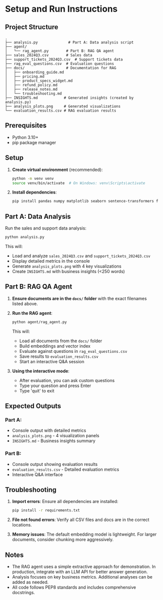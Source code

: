 # Setup and Run Instructions

## Project Structure
```
.
├── analysis.py              # Part A: Data analysis script
├── agent/
│   └── rag_agent.py        # Part B: RAG QA agent
├── sales_2024Q3.csv        # Sales data
├── support_tickets_2024Q3.csv  # Support tickets data
├── rag_eval_questions.csv  # Evaluation questions
├── docs/                   # Documentation for RAG
│   ├── onboarding_guide.md
│   ├── pricing.md
│   ├── product_specs_widget.md
│   ├── refund_policy.md
│   ├── release_notes.md
│   └── troubleshooting.md
├── INSIGHTS.md            # Generated insights (created by analysis.py)
├── analysis_plots.png     # Generated visualizations
└── evaluation_results.csv # RAG evaluation results

```

## Prerequisites
- Python 3.10+
- pip package manager

## Setup

1. **Create virtual environment** (recommended):
   ```bash
   python -m venv venv
   source venv/bin/activate  # On Windows: venv\Scripts\activate
   ```

2. **Install dependencies**:
   ```bash
   pip install pandas numpy matplotlib seaborn sentence-transformers faiss-cpu
   ```

## Part A: Data Analysis

Run the sales and support data analysis:

```bash
python analysis.py
```

This will:
- Load and analyze `sales_2024Q3.csv` and `support_tickets_2024Q3.csv`
- Display detailed metrics in the console
- Generate `analysis_plots.png` with 4 key visualizations
- Create `INSIGHTS.md` with business insights (<250 words)

## Part B: RAG QA Agent

1. **Ensure documents are in the `docs/` folder** with the exact filenames listed above.

2. **Run the RAG agent**:
   ```bash
   python agent/rag_agent.py
   ```

   This will:
   - Load all documents from the `docs/` folder
   - Build embeddings and vector index
   - Evaluate against questions in `rag_eval_questions.csv`
   - Save results to `evaluation_results.csv`
   - Start an interactive Q&A session

3. **Using the interactive mode**:
   - After evaluation, you can ask custom questions
   - Type your question and press Enter
   - Type 'quit' to exit

## Expected Outputs

### Part A:
- Console output with detailed metrics
- `analysis_plots.png` - 4 visualization panels
- `INSIGHTS.md` - Business insights summary

### Part B:
- Console output showing evaluation results
- `evaluation_results.csv` - Detailed evaluation metrics
- Interactive Q&A interface

## Troubleshooting

1. **Import errors**: Ensure all dependencies are installed:
   ```bash
   pip install -r requirements.txt
   ```

2. **File not found errors**: Verify all CSV files and docs are in the correct locations.

3. **Memory issues**: The default embedding model is lightweight. For larger documents, consider chunking more aggressively.

## Notes

- The RAG agent uses a simple extractive approach for demonstration. In production, integrate with an LLM API for better answer generation.
- Analysis focuses on key business metrics. Additional analyses can be added as needed.
- All code follows PEP8 standards and includes comprehensive docstrings.